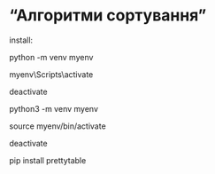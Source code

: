 # “Алгоритми сортування”

install:

<!-- for windows -->

<!-- create -->

python -m venv myenv

<!-- activate -->

myenv\Scripts\activate

<!-- deactivate -->

deactivate

<!-- for macOS and linux -->

<!-- create -->

python3 -m venv myenv

<!-- activate -->

source myenv/bin/activate

<!-- deactivate -->

deactivate

<!-- next we must install package prettytable -->

pip install prettytable

<!-- Next - start a program in terminal -->
